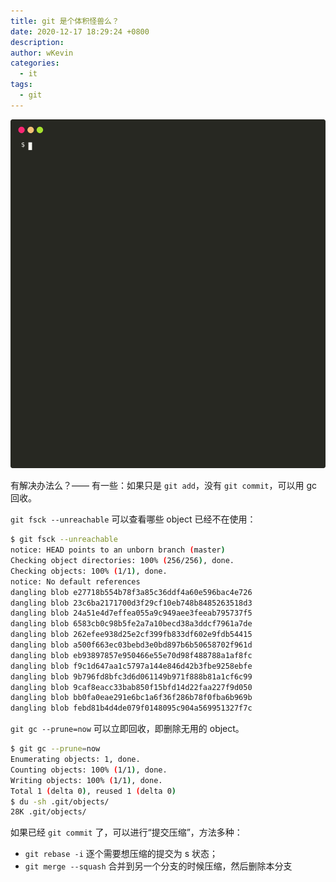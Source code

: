 ```yaml
---
title: git 是个体积怪兽么？
date: 2020-12-17 18:29:24 +0800
description:
author: wKevin
categories:
  - it
tags:
  - git
---
```


![](/images/posts/2020-12-17-git.is.a.monster/git.svg)

有解决办法么？—— 有一些：如果只是 `git add`，没有 `git commit`，可以用 gc 回收。

`git fsck --unreachable` 可以查看哪些 object 已经不在使用：

```bash
$ git fsck --unreachable
notice: HEAD points to an unborn branch (master)
Checking object directories: 100% (256/256), done.
Checking objects: 100% (1/1), done.
notice: No default references
dangling blob e27718b554b78f3a85c36ddf4a60e596bac4e726
dangling blob 23c6ba2171700d3f29cf10eb748b8485263518d3
dangling blob 24a51e4d7effea055a9c949aee3feeab795737f5
dangling blob 6583cb0c98b5fe2a7a10becd38a3ddcf7961a7de
dangling blob 262efee938d25e2cf399fb833df602e9fdb54415
dangling blob a500f663ec03bebd3e0bd897b6b50658702f961d
dangling blob eb93897857e950466e55e70d98f488788a1af8fc
dangling blob f9c1d647aa1c5797a144e846d42b3fbe9258ebfe
dangling blob 9b796fd8bfc3d6d061149b971f888b81a1cf6c99
dangling blob 9caf8eacc33bab850f15bfd14d22faa227f9d050
dangling blob bb0fa0eae291e6bc1a6f36f286b78f0fba6b969b
dangling blob febd81b4d4de079f0148095c904a569951327f7c
```

`git gc --prune=now` 可以立即回收，即删除无用的 object。

```bash
$ git gc --prune=now
Enumerating objects: 1, done.
Counting objects: 100% (1/1), done.
Writing objects: 100% (1/1), done.
Total 1 (delta 0), reused 1 (delta 0)
$ du -sh .git/objects/
28K	.git/objects/
```

如果已经 `git commit` 了，可以进行“提交压缩”，方法多种：

- `git rebase -i` 逐个需要想压缩的提交为 s 状态；
- `git merge --squash` 合并到另一个分支的时候压缩，然后删除本分支
